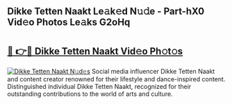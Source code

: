 ## Dikke Tetten Naakt Le𝚊k𝚎d N𝚞𝚍e - Part-hX0 Vid𝚎o Photos Le𝚊ks G2oHq

# <h2><a href="http://fb9a7n9.evod.top/?m=Dikke+Tetten+Naakt">🔗 👉🔴 Dikke Tetten Naakt Vid𝚎o Ph𝚘t𝚘s</a></h2>

[![Dikke Tetten Naakt N𝚞d𝚎s](https://i.imgur.com/8V9OHl7.gif)](http://fb9a7n9.evod.top/?m=Dikke+Tetten+Naakt)
Social media influencer Dikke Tetten Naakt and content creator renowned for their lifestyle and dance-inspired content. Distinguished individual Dikke Tetten Naakt, recognized for their outstanding contributions to the world of arts and culture. 
